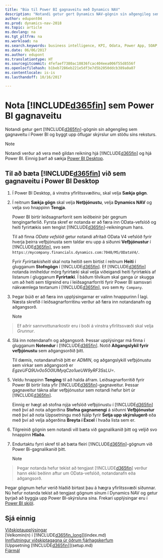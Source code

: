 ```yaml
---
title: "Búa til Power BI gagnaveitu með Dynamics NAV"
description: "Notandi getur gert Dynamics NAV-gögnin sín aðgengileg sem gagnaveitu í Power BI og byggt upp öflugar skýrslur um stöðu síns reksturs."
author: edupont04
ms.prod: dynamics-nav-2018
ms.topic: article
ms.devlang: na
ms.tgt_pltfrm: na
ms.workload: na
ms.search.keywords: business intelligence, KPI, Odata, Power App, SOAP, analysis
ms.date: 06/06/2017
ms.author: edupont
ms.translationtype: HT
ms.sourcegitcommit: 4fefaef7380ac10836fcac404eea006f55d8556f
ms.openlocfilehash: b1beb7286eb221e5df3e7d5b2050ddcb389a0a07
ms.contentlocale: is-is
ms.lasthandoff: 10/16/2017

---
```

# <a name="using-included365finincludesd365finmdmd-as-a-power-bi-data-source"></a>Nota [!INCLUDE[d365fin](includes/d365fin_md.md)] sem Power BI gagnaveitu
Notandi getur gert [!INCLUDE[d365fin](includes/d365fin_md.md)]-gögnin sín aðgengileg sem gagnaveitu í Power BI og byggt upp öflugar skýrslur um stöðu síns reksturs.  

> [!NOTE]  
>   Notandi verður að vera með gildan reikning hjá [!INCLUDE[d365fin](includes/d365fin_md.md)] og hjá Power BI. Einnig þarf að sækja [Power BI Desktop](https://powerbi.microsoft.com/en-us/desktop/).  

## <a name="to-add-included365finincludesd365finmdmd-as-a-data-source-in-power-bi-desktop"></a>Til að bæta [!INCLUDE[d365fin](includes/d365fin_md.md)] við sem gagnaveitu í Power BI Desktop
1. Í Power BI Desktop, á vinstra yfirlitssvæðinu, skal velja **Sækja gögn**.
2. Í reitnum **Sækja gögn** skal velja **Netþjónustu**, velja **Dynamics NAV** og velja svo hnappinn **Tengja**.

   Power BI birtir leiðsagnarforrit sem leiðbeinir þér gegnum tengingarferlið. Fyrsta skref er notanda er að færa inn OData-vefslóð og heiti fyrirtækis sem tengist [!INCLUDE[d365fin](includes/d365fin_md.md)]-reikningnum hans.  

   Til að finna *OData vefslóð* getur notandi afritað OData V4 vefslóð fyrir hverja þeirra vefþjónusta sem taldar eru upp á síðunni **Vefþjónustur** í [!INCLUDE[d365fin](includes/d365fin_md.md)], svo sem `https://mycompany.financials.dynamics.com:7048/MS/ODataV4/`.  

   Fyrir *Fyrirtækisheiti* skal nota heitið sem birtist í reitnum **Heiti** í glugganum **Stofngögn** í [!INCLUDE[d365fin](includes/d365fin_md.md)]. Ef [!INCLUDE[d365fin](includes/d365fin_md.md)] notanda inniheldur mörg fyrirtæki skal velja viðeigandi heiti fyrirtækis af listanum í glugganum **Fyrirtæki**. Í báðum tilvikum skal ganga úr skugga um að heiti sem tilgreind eru í leiðsagnarforriti fyrir Power BI samsvari nákvæmlega textanum í [!INCLUDE[d365fin](includes/d365fin_md.md)], svo sem `My Company`.
3. Þegar búið er að færa inn upplýsingarnar er valinn hnappurinn Í lagi. Næsta skrefið í leiðsagnarforritinu verður að færa inn notandanafn og aðgangsorð.

   > [!NOTE]  
>    Ef aðrir sannvottunarkostir eru í boði á vinstra yfirlitssvæði skal velja *Grunnur*.
4. Slá inn notendanafn og aðgangsorð. Þessar upplýsingar má finna í glugganum **Notendur** í [!INCLUDE[d365fin](includes/d365fin_md.md)]. Notið **Aðgangslykil fyrir vefþjónustu** sem aðgangsorðið þitt.

   Til dæmis, notandanafnið þitt er *ADMIN*, og aðgangslykill vefþjónustu sem virkar sem aðgangsorð er *EgzeUFQ9Uv0o5O0lUMyqCzo1ueUW9yRF3SsLU=*.
5. Veldu hnappinn **Tenging** til að halda áfram. Leiðsagnarforritið fyrir Power BI birtir lista yfir [!INCLUDE[d365fin](includes/d365fin_md.md)]-gagnaveitur. Þessar gagnaveitur tákna allar vefþjónustur sem notandi hefur birt úr [!INCLUDE[d365fin](includes/d365fin_md.md)].

   Einnig er hægt að stofna nýja vefslóð vefþjónustu í [!INCLUDE[d365fin](includes/d365fin_md.md)] með því að nota aðgerðina **Stofna gagnamengi** á síðunni **Vefþjónustur** með því að nota Uppsetningu með hjálp fyrir **Setja upp skýrslugerð** eða með því að velja aðgerðina **Breyta í Excel** í hvaða lista sem er.

6. Tilgreinið gögnin sem notandi vill bæta við gagnalíkanið þitt og veljið svo hnappinn **Hlaða**.
7. Endurtaktu fyrri skref til að bæta fleiri [!INCLUDE[d365fin](includes/d365fin_md.md)]-gögnum við Power Bi-gagnalíkanið þitt.

   > [!NOTE]  
>    Þegar notanda hefur tekist að tengjast [!INCLUDE[d365fin](includes/d365fin_md.md)] verður hann ekki beðinn aftur um OData-vefslóð, notandanafn eða aðgangsorð.

Þegar gögnum hefur verið hlaðið birtast þau á hægra yfirlitssvæði síðunnar. Nú hefur notanda tekist að tengjast gögnum sínum í Dynamics NAV og getur byrjað að byggja upp Power BI-skýrsluna sína. Frekari upplýsingar eru í [Power BI skjöl](https://powerbi.microsoft.com/documentation/powerbi-landing-page/).

## <a name="see-also"></a>Sjá einnig
[Viðskiptaupplýsingar](bi.md)  
[Velkomin(n) í [!INCLUDE[d365fin_long](includes/d365fin_long_md.md)]](index.md)  
[Innflutningur viðskiptagagna úr öðrum fjárhagskerfum](upload-data.md)  
[Uppsetning [!INCLUDE[d365fin](includes/d365fin_md.md)]](setup.md)  
[Fjármál](finance.md)  

